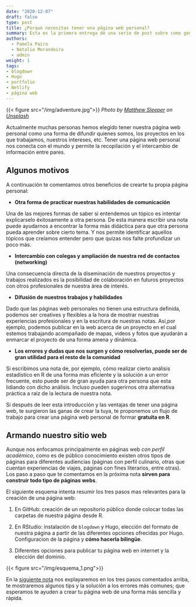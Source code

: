 ```yaml
---
date: "2020-12-07"
draft: false
type: post
title: ¿Porqué necesitas tener una página web personal?
summary: Esta es la primera entrega de una serie de post sobre como generar un sitio web estático con R.
authors: 
  - Pamela Pairo
  - Natalia Morandeira
  - admin
weight: 1
tags:
- blogdown
- Hugo
- portfolio
- Netlify
- página web
---
```


{{< figure src="/img/adventure.jpg">}}
*<span>Photo by <a href="https://unsplash.com/@mjsleeper?utm_source=unsplash&amp;utm_medium=referral&amp;utm_content=creditCopyText">Matthew Sleeper</a> on <a href="https://unsplash.com/s/photos/begin?utm_source=unsplash&amp;utm_medium=referral&amp;utm_content=creditCopyText">Unsplash</a></span>*


Actualmente muchas personas hemos elegido tener nuestra página web personal como una forma de difundir quienes somos, los proyectos en los que trabajamos, nuestros intereses, etc. Tener una página web personal nos conecta con el mundo y permite la recopilación y el intercambio de información entre pares. 

## Algunos motivos  

A continuación te comentamos otros beneficios de crearte tu propia página personal:

+ **Otra forma de practicar nuestras habilidades de comunicación** 

Una de las mejores formas de saber si entendemos un tópico es intentar explicarselo éxitosamente a otra persona. De esta manera escribir una nota puede ayudarnos a encontrar la forma más didáctica para que otra persona pueda aprender sobre cierto tema. Y nos permite identificar aquellos tópicos que creíamos entender pero que quizas nos falte profundizar un poco más.

+ **Intercambio con colegas y ampliación de nuestra red de contactos (networking)** 

Una consecuencia directa de la diseminación de nuestros proyectos y trabajos realizados es la posibilidad de colaboración en futuros proyectos con otros profesionales de nuestra área de interés.

+ **Difusión de nuestros trabajos y habilidades** 

Dado que las páginas web personales no tienen una estructura definida, podemos ser creatives y flexibles a la hora de mostrar nuestras experiencias profesionales y en la escritura de nuestras notas. Así,por ejemplo, podemos publicar en la web acerca de un proyecto en el cual estemos trabajando acompañado de mapas, videos y fotos que ayudarán a enmarcar el proyecto de una forma amena y dinámica.

+ **Los errores y dudas que nos surgen y cómo resolverlas, puede ser de gran utilidad para el resto de la comunidad** 

Si escribimos una nota de, por ejemplo, cómo realizar cierto análisis estadístico en R de una forma mas eficiente y la solución a un error frecuente, esto puede ser de gran ayuda para otra persona que esta lidiando con dicho análisis. Incluso pueden sugerirnos otra alternativa práctica a raiz de la lectura de nuestra nota.


Si después de leer esta introducción y las ventajas de tener una página web, te surgieron las ganas de crear la tuya, te proponemos un flujo de trabajo para crear una página web personal de formar **gratuita en R**. 

## Armando nuestro sitio web

Aunque nos enfocamos principalmente en páginas web _con perfil académico_, como es de público conocimiento existen otros tipos de páginas para diferentes audiencias (páginas con perfil culinario, otras que cuentan experiencias de viajes, páginas con fines literarios, entre otras). Los paso a paso que te comentamos en la próxima nota **sirven para construir todo tipo de páginas webs**.

El siguiente esquema intenta resumir los tres pasos mas relevantes para la creación de una página web:

1. En GitHub: creación de un repositorio público donde colocar todas las carpetas de nuestra página desde R.

2. En RStudio: instalación de `blogdown` y Hugo, elección del formato de nuestra página a partir de las diferentes opciones ofrecidas por Hugo. Configuracion de la página y **cómo hacerla bilingüe**.

3. Diferentes opciones para publicar tu página web en internet y la elección del dominio.

{{< figure src="/img/esquema_1.png">}}

En la [siguiente nota](https://yabellini.netlify.app/es/post/hacerweb2/) nos explayaremos en los tres pasos comentados arriba, te mostraremos algunos tips y la solución a los errores más comunes; que esperamos te ayuden a crear tu página web de una forma más sencilla y rápida.



